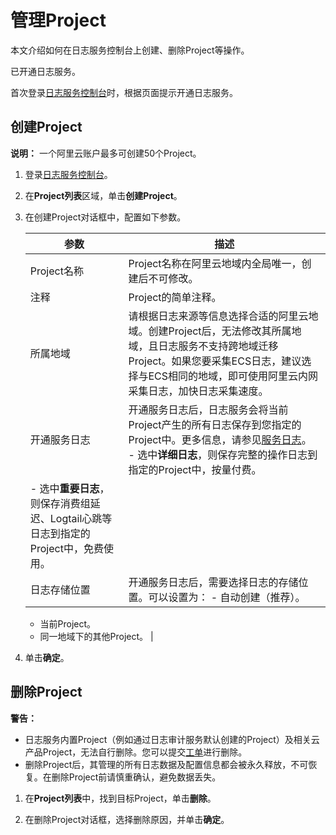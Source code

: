 # 管理Project

本文介绍如何在日志服务控制台上创建、删除Project等操作。

已开通日志服务。

首次登录[日志服务控制台](https://sls.console.aliyun.com)时，根据页面提示开通日志服务。

## 创建Project

**说明：** 一个阿里云账户最多可创建50个Project。

1.  登录[日志服务控制台](https://sls.console.aliyun.com)。

2.  在**Project列表**区域，单击**创建Project**。

3.  在创建Project对话框中，配置如下参数。

    |参数|描述|
    |--|--|
    |Project名称|Project名称在阿里云地域内全局唯一，创建后不可修改。|
    |注释|Project的简单注释。|
    |所属地域|请根据日志来源等信息选择合适的阿里云地域。创建Project后，无法修改其所属地域，且日志服务不支持跨地域迁移Project。如果您要采集ECS日志，建议选择与ECS相同的地域，即可使用阿里云内网采集日志，加快日志采集速度。 |
    |开通服务日志|开通服务日志后，日志服务会将当前Project产生的所有日志保存到您指定的Project中。更多信息，请参见[服务日志](/cn.zh-CN/开发指南/监控日志服务/服务日志/简介.md)。    -   选中**详细日志**，则保存完整的操作日志到指定的Project中，按量付费。
    -   选中**重要日志**，则保存消费组延迟、Logtail心跳等日志到指定的Project中，免费使用。 |
    |日志存储位置|开通服务日志后，需要选择日志的存储位置。可以设置为：    -   自动创建（推荐）。
    -   当前Project。
    -   同一地域下的其他Project。 |

4.  单击**确定**。


## 删除Project

**警告：**

-   日志服务内置Project（例如通过日志审计服务默认创建的Project）及相关云产品Project，无法自行删除。您可以提交[工单](https://selfservice.console.aliyun.com/ticket/category/sls/today)进行删除。
-   删除Project后，其管理的所有日志数据及配置信息都会被永久释放，不可恢复。在删除Project前请慎重确认，避免数据丢失。

1.  在**Project列表**中，找到目标Project，单击**删除**。

2.  在删除Project对话框，选择删除原因，并单击**确定**。


